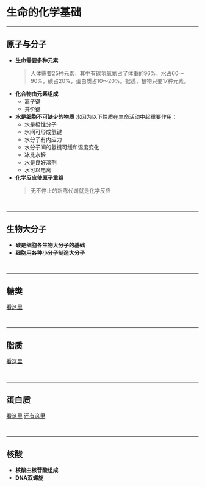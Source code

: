 # 生命的化学基础

***

## 原子与分子
* **生命需要多种元素**
  > 人体需要25种元素，其中有碳氢氧氮占了体重的96%，水占60～90%，碳占20%，蛋白质占10～20%。据悉，植物只要17种元素。
* **化合物由元素组成**
  * 离子键
  * 共价键
* **水是细胞不可缺少的物质**
  水因为以下性质在生命活动中起重要作用：
  * 水是极性分子
  * 水间可形成氢键
  * 水分子有内应力
  * 水分子间的氢键可缓和温度变化
  * 冰比水轻
  * 水是良好溶剂
  * 水可以电离
* **化学反应使原子重组**
  > 无不停止的新陈代谢就是化学反应

<br>

***

## 生物大分子
* **碳是细胞各生物大分子的基础**
* **细胞用各种小分子制造大分子**

<br>

***

## 糖类
[看这里](https://github.com/slchy/bio/blob/main/%E7%94%9F%E7%89%A9%E5%8C%96%E5%AD%A6/%E7%B3%96.md)

<br>

***

## 脂质
[看这里](https://github.com/slchy/bio/blob/main/%E7%94%9F%E7%89%A9%E5%8C%96%E5%AD%A6/%E8%84%82%E8%B4%A8.md)

<br>

***

## 蛋白质
[看这里](https://github.com/slchy/bio/blob/main/%E7%94%9F%E7%89%A9%E5%8C%96%E5%AD%A6/%E6%B0%A8%E5%9F%BA%E9%85%B8.md)
[还有这里](https://github.com/slchy/bio/blob/main/%E7%94%9F%E7%89%A9%E5%8C%96%E5%AD%A6/%E8%9B%8B%E7%99%BD%E8%B4%A8.md)

<br>

***

## 核酸
* **核酸由核苷酸组成**
* **DNA双螺旋**